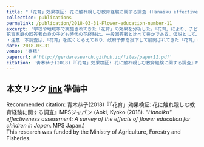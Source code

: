 ```yaml
---
title: "「花育」効果検証: 花に触れ親しむ教育経験に関する調査 (Hanaiku effectiveness assessment: A survey of the effects of flower education for children in Japan) 農林水産省実証事業"　
collection: publications
permalink: /publication/2018-03-31-Flower-education-number-11
excerpt: '学校や地域等で実施されてきた「花育」の効果を分析した。「花育」により、子どもは花や自然への共感を深める。保護者が子どもと一緒に「花育」に参加した場合、肯定的な変化がさらに強まる。「花育」参加者の5割超が、花育後、花や緑の購入が増えたと答えている。一般家庭と比べて、花育参加世帯では、花の購入率が約5割高い。特に「自宅用」の購入率は、花育家庭では65%で一般家庭の3倍に上る。花育調査回答者の世帯年収は単純平均720万円で、一般回答者の平均563万円に対して、157万円高い。しかし、同じ収入階級における花育家庭と一般消費者を比べても、やはり花育家庭の方が全体的に購買率が高い。
花育家庭の回答者自身の子ども時代の花経験は、一般回答者と比べて豊かである。仮説として、「子供の経験＋親の花経験（親自身の幼少時の花環境＋子どもとの経験共有＋親自身の感動）」の相乗効果で、世代を超えて花経験の好循環が生まれる可能性がある。「経験を共有する」価値にも目を向けるべきだろう。世帯所得400万円未満の家庭は、他の層より花購入率が低いため、これらの層に対して花育の機会を重点的に広げることは、花のある生活様式の普及を底上げするには有効と思われる。・手法　スクリーニングのため、日本国内の20代から40代のインターネットモニター1万人を対象に、子どもが花に関する一般的な教育や、花育を受けたことがあるかどうかを尋ね、抽出された該当者309人に本調査に答えてもらった。家庭の花環境と購入行動については、一般消費者を対象とした「花と野菜、環境に関する調査」（本調査と同じMPSジャパンで実施）と同設問で、属性条件を揃えたうえで比べることで、花育の効果を比較によって類推した ・「花育」の定義　回答者に対して設問文章の中で、「幼稚園・保育園や学校、あるいは地域で、教育の一環として、フラワーデザイナーやグリーンアドバイザーなど、『花や緑の専門家の指導を受けながら』」行われるプログラム（「花育」）」と定義した。調査では主として「花育」参加者を対象に、経験や意識・行動の変化等を調べた。
・注意　本調査は、「花育」を広くとらえており、政府予算を投下して展開されてきた「花育」の特定プログラムに対する評価や費用対効果を直接測定するものではない。・本稿は、農林水産省「平成29年度産地活性化総合対策事業　国産花きイノベーション推進事業　花育活動全国推進事業」委託調査の結果を一部編集したもの。データの利用加工公開と原稿化の自由を条件に、MPSジャパンで筆者が設計、実施、分析した。'
date: 2018-03-31
venue: '寄稿'
paperurl: #'http://gerdaresearch.github.io/files/paper11.pdf'
citation: '青木恭子(2018)『「花育」効果検証: 花に触れ親しむ教育経験に関する調査』MPSジャパン  (Aoki, Kyoko (2018). <i>"Hanaiku" effectiveness assessment: A survey of the effects of flower education for children in Japan</i>. MPS Japan.)'
---
```


## 本文リンク [link](http://gerdaresearch.github.io/files/paper11.pdf) 準備中

Recommended citation: 青木恭子(2018)『「花育」効果検証: 花に触れ親しむ教育経験に関する調査』MPSジャパン  (Aoki, Kyoko (2018). <i>"Hanaiku" effectiveness assessment: A survey of the effects of flower education for children in Japan</i>. MPS Japan.)  
This research was funded by the Ministry of Agriculture, Forestry and Fisheries.  
